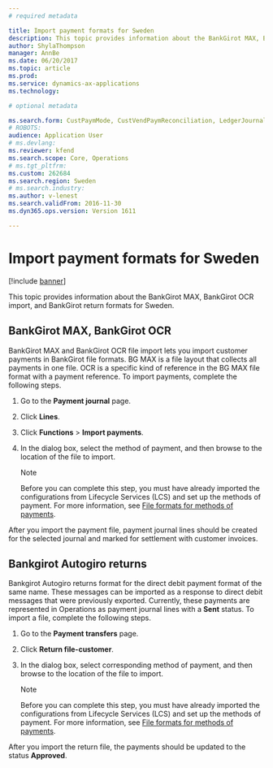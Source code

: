 ```yaml
---
# required metadata

title: Import payment formats for Sweden
description: This topic provides information about the BankGirot MAX, BankGirot OCR import, and BankGirot return formats for Sweden.
author: ShylaThompson
manager: AnnBe
ms.date: 06/20/2017
ms.topic: article
ms.prod: 
ms.service: dynamics-ax-applications
ms.technology: 

# optional metadata

ms.search.form: CustPaymMode, CustVendPaymReconciliation, LedgerJournalTransCustPaym, VendPaymMode
# ROBOTS: 
audience: Application User
# ms.devlang: 
ms.reviewer: kfend
ms.search.scope: Core, Operations
# ms.tgt_pltfrm: 
ms.custom: 262684
ms.search.region: Sweden
# ms.search.industry: 
ms.author: v-lenest
ms.search.validFrom: 2016-11-30
ms.dyn365.ops.version: Version 1611

---
```


# Import payment formats for Sweden

[!include [banner](../includes/banner.md)]

This topic provides information about the BankGirot MAX, BankGirot OCR import, and BankGirot return formats for Sweden.

BankGirot MAX, BankGirot OCR
----------------------------

BankGirot MAX and BankGirot OCR file import lets you import customer payments in BankGirot file formats. BG MAX is a file layout that collects all payments in one file. OCR is a specific kind of reference in the BG MAX file format with a payment reference. To import payments, complete the following steps.

1. Go to the **Payment journal** page.
2. Click **Lines**.
3. Click **Functions** &gt; **Import payments**.
4. In the dialog box, select the method of payment, and then browse to the location of the file to import.

   > [!NOTE]
   >  Before you can complete this step, you must have already imported the configurations from Lifecycle Services (LCS) and set up the methods of payment. For more information, see [File formats for methods of payments](emea-select-file-formats-for-the-method-of-payments.md).

After you import the payment file, payment journal lines should be created for the selected journal and marked for settlement with customer invoices.

## Bankgirot Autogiro returns
Bankgirot Autogiro returns format for the direct debit payment format of the same name. These messages can be imported as a response to direct debit messages that were previously exported. Currently, these payments are represented in Operations as payment journal lines with a **Sent** status. To import a file, complete the following steps.

1. Go to the **Payment transfers** page.
2. Click **Return file-customer**.
3. In the dialog box, select corresponding method of payment, and then browse to the location of the file to import. 

   > [!NOTE]
   >  Before you can complete this step, you must have already imported the configurations from Lifecycle Services (LCS) and set up the methods of payment. For more information, see [File formats for methods of payments](emea-select-file-formats-for-the-method-of-payments.md).

After you import the return file, the payments should be updated to the status **Approved**.



